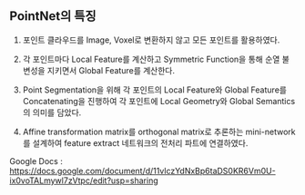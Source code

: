## PointNet의 특징

1.  포인트 클라우드를 Image, Voxel로 변환하지 않고 모든 포인트를 활용하였다.

2.  각 포인트마다 Local Feature를 계산하고 Symmetric Function을 통해 순열 불변성을 지키면서 Global Feature를 계산한다.

3.  Point Segmentation을 위해 각 포인트의 Local Feature와 Global Feature를 Concatenating을 진행하여 각 포인트에 Local Geometry와 Global Semantics의 의미를 담았다.

4.  Affine transformation matrix를 orthogonal matrix로 추론하는 mini-network를 설계하여 feature extract 네트워크의 전처리 파트에 연결하였다.

Google Docs : https://docs.google.com/document/d/11vlczYdNxBp6taDS0KR6Vm0U-ix0voTALmywl7zVtpc/edit?usp=sharing
